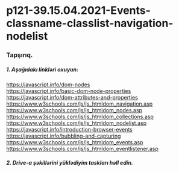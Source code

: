 # p121-39.15.04.2021-Events-classname-classlist-navigation-nodelist



### Tapşırıq.


##### 1. Aşağıdakı linkləri oxuyun:
https://javascript.info/dom-nodes<br />
https://javascript.info/basic-dom-node-properties<br />
https://javascript.info/dom-attributes-and-properties<br />
https://www.w3schools.com/js/js_htmldom_navigation.asp<br />
https://www.w3schools.com/js/js_htmldom_nodes.asp<br />
https://www.w3schools.com/js/js_htmldom_collections.asp<br />
https://www.w3schools.com/js/js_htmldom_nodelist.asp<br />
https://javascript.info/introduction-browser-events<br />
https://javascript.info/bubbling-and-capturing<br />
https://www.w3schools.com/js/js_htmldom_events.asp<br />
https://www.w3schools.com/js/js_htmldom_eventlistener.asp


##### 2. Drive-a şəkillərini yüklədiyim taskları həll edin.

